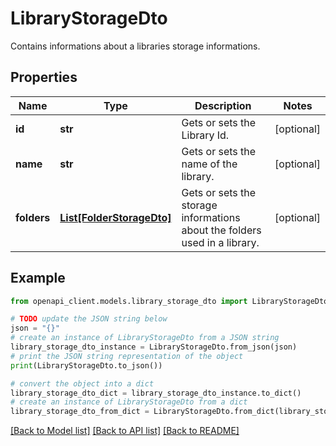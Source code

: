 # LibraryStorageDto

Contains informations about a libraries storage informations.

## Properties

Name | Type | Description | Notes
------------ | ------------- | ------------- | -------------
**id** | **str** | Gets or sets the Library Id. | [optional] 
**name** | **str** | Gets or sets the name of the library. | [optional] 
**folders** | [**List[FolderStorageDto]**](FolderStorageDto.md) | Gets or sets the storage informations about the folders used in a library. | [optional] 

## Example

```python
from openapi_client.models.library_storage_dto import LibraryStorageDto

# TODO update the JSON string below
json = "{}"
# create an instance of LibraryStorageDto from a JSON string
library_storage_dto_instance = LibraryStorageDto.from_json(json)
# print the JSON string representation of the object
print(LibraryStorageDto.to_json())

# convert the object into a dict
library_storage_dto_dict = library_storage_dto_instance.to_dict()
# create an instance of LibraryStorageDto from a dict
library_storage_dto_from_dict = LibraryStorageDto.from_dict(library_storage_dto_dict)
```
[[Back to Model list]](../README.md#documentation-for-models) [[Back to API list]](../README.md#documentation-for-api-endpoints) [[Back to README]](../README.md)


